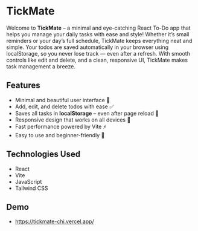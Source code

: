 # TickMate  
Welcome to **TickMate** – a minimal and eye-catching React To-Do app that helps you manage your daily tasks with ease and style! Whether it’s small reminders or your day’s full schedule, TickMate keeps everything neat and simple. Your todos are saved automatically in your browser using localStorage, so you never lose track — even after a refresh. With smooth controls like edit and delete, and a clean, responsive UI, TickMate makes task management a breeze.

## Features
- Minimal and beautiful user interface 🎨  
- Add, edit, and delete todos with ease ✅  
- Saves all tasks in **localStorage** – even after page reload 💾  
- Responsive design that works on all devices 📱  
- Fast performance powered by Vite ⚡  
- Easy to use and beginner-friendly 👶  

## Technologies Used
- React  
- Vite  
- JavaScript  
- Tailwind CSS

## Demo
- https://tickmate-chi.vercel.app/
